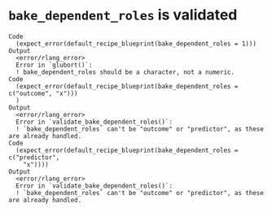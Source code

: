 # `bake_dependent_roles` is validated

    Code
      (expect_error(default_recipe_blueprint(bake_dependent_roles = 1)))
    Output
      <error/rlang_error>
      Error in `glubort()`:
      ! bake_dependent_roles should be a character, not a numeric.
    Code
      (expect_error(default_recipe_blueprint(bake_dependent_roles = c("outcome", "x")))
      )
    Output
      <error/rlang_error>
      Error in `validate_bake_dependent_roles()`:
      ! `bake_dependent_roles` can't be "outcome" or "predictor", as these are already handled.
    Code
      (expect_error(default_recipe_blueprint(bake_dependent_roles = c("predictor",
        "x"))))
    Output
      <error/rlang_error>
      Error in `validate_bake_dependent_roles()`:
      ! `bake_dependent_roles` can't be "outcome" or "predictor", as these are already handled.

